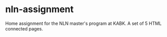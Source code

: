# nln-assignment
 Home assignment for the NLN master's program at KABK. A set of 5 HTML connected pages.
